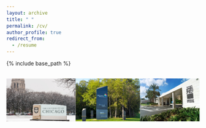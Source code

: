 ```yaml
---
layout: archive
title: " "
permalink: /cv/
author_profile: true
redirect_from:
  - /resume
---
```


{% include base_path %}

<br/><img src='/About.png' class='center'>
